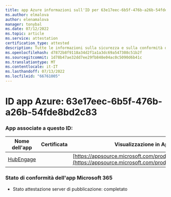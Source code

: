 ```yaml
---
title: app Azure informazioni sull'ID per 63e17eec-6b5f-476b-a26b-54fde8bd2c83
ms.author: elmalova
author: elenamalova
manager: tonybal
ms.date: 07/12/2022
ms.topic: article
ms.service: attestation
certification_type: attested
description: Tutte le informazioni sulla sicurezza e sulla conformità disponibili per 63e17eec-6b5f-476b-a26b-54fde8bd2c83.
ms.openlocfilehash: d7872b8f9118a34d2f1a1a3dc69a547308c51b2f
ms.sourcegitcommit: 1d78b47ae32dd7ee29fb848e04ac0c5090d6b41c
ms.translationtype: MT
ms.contentlocale: it-IT
ms.lasthandoff: 07/13/2022
ms.locfileid: "66761005"
---
```

# <a name="azure-app-id-63e17eec-6b5f-476b-a26b-54fde8bd2c83"></a>ID app Azure: 63e17eec-6b5f-476b-a26b-54fde8bd2c83


### <a name="apps-associated-with-this-id"></a>App associate a questo ID:
| **Nome dell'app** | **Certificata** | **Visualizzazione in AppSource** |
|--------------|---------------|-----------------------|
| [HubEngage](../forward/WA200003668.md) |  | [https://appsource.microsoft.com/product/office/WA200003668](https://appsource.microsoft.com/product/office/WA200003668) |

### <a name="microsoft-365-app-compliance-status"></a>Stato di conformità dell'app Microsoft 365
- Stato attestazione server di pubblicazione: completato
